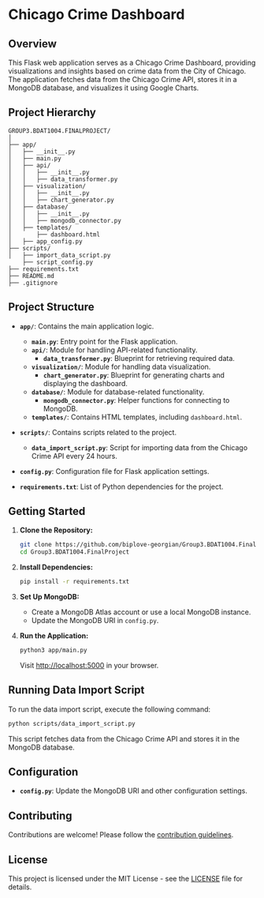 # Chicago Crime Dashboard

## Overview

This Flask web application serves as a Chicago Crime Dashboard, providing visualizations and insights based on crime data from the City of Chicago. The application fetches data from the Chicago Crime API, stores it in a MongoDB database, and visualizes it using Google Charts.

## Project Hierarchy

```plaintext
GROUP3.BDAT1004.FINALPROJECT/
│
├── app/
│   ├── __init__.py
│   ├── main.py
│   ├── api/
│   │   ├── __init__.py
│   │   ├── data_transformer.py
│   ├── visualization/
│   │   ├── __init__.py
│   │   ├── chart_generator.py
│   ├── database/
│   │   ├── __init__.py
│   │   ├── mongodb_connector.py
│   ├── templates/
│       ├── dashboard.html
│   ├── app_config.py
├── scripts/
│   ├── import_data_script.py
    ├── script_config.py
├── requirements.txt
├── README.md
├── .gitignore
```

## Project Structure

- **`app/`**: Contains the main application logic.
  - **`main.py`**: Entry point for the Flask application.
  - **`api/`**: Module for handling API-related functionality.
    - **`data_transformer.py`**: Blueprint for retrieving required data.
  - **`visualization/`**: Module for handling data visualization.
    - **`chart_generator.py`**: Blueprint for generating charts and displaying the dashboard.
  - **`database/`**: Module for database-related functionality.
    - **`mongodb_connector.py`**: Helper functions for connecting to MongoDB.
  - **`templates/`**: Contains HTML templates, including `dashboard.html`.

- **`scripts/`**: Contains scripts related to the project.
  - **`data_import_script.py`**: Script for importing data from the Chicago Crime API every 24 hours.

- **`config.py`**: Configuration file for Flask application settings.

- **`requirements.txt`**: List of Python dependencies for the project.

## Getting Started

1. **Clone the Repository:**

   ```bash
   git clone https://github.com/biplove-georgian/Group3.BDAT1004.FinalProject.git
   cd Group3.BDAT1004.FinalProject
   ```

2. **Install Dependencies:**

   ```bash
   pip install -r requirements.txt
   ```

3. **Set Up MongoDB:**

   - Create a MongoDB Atlas account or use a local MongoDB instance.
   - Update the MongoDB URI in `config.py`.

4. **Run the Application:**

   ```bash
   python3 app/main.py
   ```

   Visit [http://localhost:5000](http://localhost:5000) in your browser.

## Running Data Import Script

To run the data import script, execute the following command:

```bash
python scripts/data_import_script.py
```

This script fetches data from the Chicago Crime API and stores it in the MongoDB database.

## Configuration

- **`config.py`**: Update the MongoDB URI and other configuration settings.

## Contributing

Contributions are welcome! Please follow the [contribution guidelines](CONTRIBUTING.md).

## License

This project is licensed under the MIT License - see the [LICENSE](LICENSE) file for details.
```
